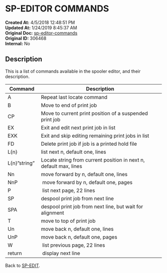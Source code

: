 # SP-EDITOR COMMANDS

**Created At:** 4/5/2018 12:48:51 PM  
**Updated At:** 1/24/2019 8:45:37 AM  
**Original Doc:** [sp-editor-commands](https://docs.jbase.com/44205-spooler/sp-editor-commands)  
**Original ID:** 306468  
**Internal:** No  

## Description

This is a list of commands available in the spooler editor, and their description.

| Command | Description |
| --- | --- |
| A | Repeat last locate command |
| B | Move to end of print job |
| CP | Move to current print position of a suspended print job |
| EX  | Exit and edit next print job in list |
| EXK  | Exit and skip editing remaining print jobs in list |
| FD | Delete print job if job is a printed hold file |
| L{n} | list next n, default one, lines |
| L{n}”string”  | Locate string from current position in next n, default max, lines |
| Nn | move forward by n, default one, lines |
| NnP |  move forward by n, default one, pages |
| P |  list next page, 22 lines |
| SP  | despool print job from next line |
| SPA | despool print job from next line, but wait for alignment |
| T | move to top of print job |
| Un | move back n, default one, lines |
| UnP | move back n, default one, pages |
| W |  list previous page, 22 lines |
| return |  display next line |

Back to [SP-EDIT](./../sp-edit).
